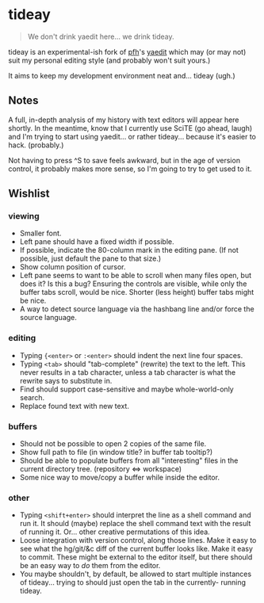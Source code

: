 tideay
======

> We don't drink yaedit here... we drink tideay.

tideay is an experimental-ish fork of [pfh][]'s [yaedit][] which may
(or may not) suit my personal editing style (and probably won't suit yours.)

It aims to keep my development environment neat and... tideay (ugh.)

Notes
-----

A full, in-depth analysis of my history with text editors will appear here
shortly.  In the meantime, know that I currently use SciTE (go ahead, laugh)
and I'm trying to start using yaedit... or rather tideay... because it's
easier to hack.  (probably.)

Not having to press ^S to save feels awkward, but in the age of version
control, it probably makes more sense, so I'm going to try to get used
to it.

Wishlist
--------

### viewing ###

*   Smaller font.
*   Left pane should have a fixed width if possible.
*   If possible, indicate the 80-column mark in the editing pane.
    (If not possible, just default the pane to that size.)
*   Show column position of cursor.
*   Left pane seems to want to be able to scroll when many files open,
    but does it?  Is this a bug?  Ensuring the controls are visible,
    while only the buffer tabs scroll, would be nice.  Shorter (less
    height) buffer tabs might be nice.
*   A way to detect source language via the hashbang line and/or force
    the source language.

### editing ###

*   Typing `{<enter>` or `:<enter>` should indent the next line four spaces.
*   Typing `<tab>` should "tab-complete" (rewrite) the text to the left.
    This never results in a tab character, unless a tab character is what the
    rewrite  says to substitute in.
*   Find should support case-sensitive and maybe whole-world-only search.
*   Replace found text with new text.

### buffers ###

*   Should not be possible to open 2 copies of the same file.
*   Show full path to file (in window title? in buffer tab tooltip?)
*   Should be able to populate buffers from all "interesting" files in the
    current directory tree.  (repository <=> workspace)
*   Some nice way to move/copy a buffer while inside the editor.

### other ###

*   Typing `<shift+enter>` should interpret the line as a shell command
    and run it.  It should (maybe) replace the shell command text with the
    result of running it.  Or... other creative permutations of this idea.
*   Loose integration with version control, along those lines.  Make it easy
    to see what the hg/git/&c diff of the current buffer looks like.  Make it
    easy to commit.  These might be external to the editor itself, but there
    should be an easy way to *do* them from the editor.
*   You maybe shouldn't, by default, be allowed to start multiple instances
    of tideay... trying to should just open the tab in the currently-
    running tideay.

[pfh]: http://www.logarithmic.net/pfh/
[yaedit]: http://www.logarithmic.net/pfh/yaedit 
